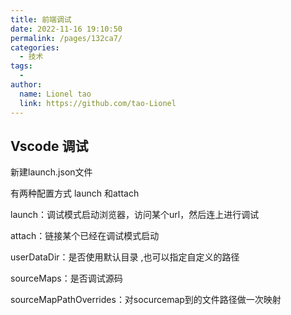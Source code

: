 ```yaml
---
title: 前端调试
date: 2022-11-16 19:10:50
permalink: /pages/132ca7/
categories:
  - 技术
tags:
  - 
author: 
  name: Lionel tao
  link: https://github.com/tao-Lionel
---
```


## Vscode 调试

新建launch.json文件

有两种配置方式 launch 和attach

launch：调试模式启动浏览器，访问某个url，然后连上进行调试

attach：链接某个已经在调试模式启动

userDataDir：是否使用默认目录 ,也可以指定自定义的路径

sourceMaps：是否调试源码

sourceMapPathOverrides：对socurcemap到的文件路径做一次映射
